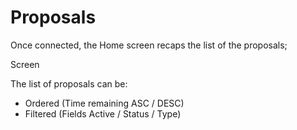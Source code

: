 # Proposals

Once connected, the Home screen recaps the list of the proposals;

Screen

The list of proposals can be:&#x20;

* Ordered (Time remaining ASC / DESC)
* Filtered (Fields Active / Status / Type)
